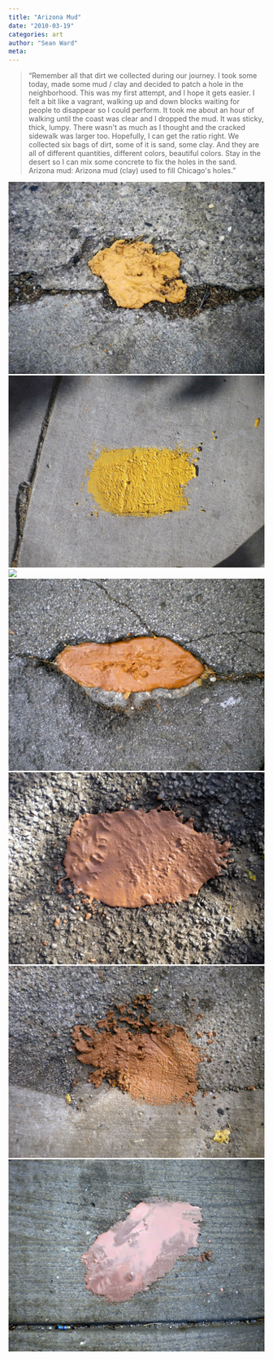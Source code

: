 ```yaml
---
title: "Arizona Mud"
date: "2010-03-19"
categories: art
author: "Sean Ward"
meta:
---
```


> “Remember all that dirt we collected during our journey. I took some today, made some mud / clay and decided to patch a hole in the neighborhood. This was my first attempt, and I hope it gets easier. I felt a bit like a vagrant, walking up and down blocks waiting for people to disappear so I could perform. It took me about an hour of walking until the coast was clear and I dropped the mud. It was sticky, thick, lumpy. There wasn't as much as I thought and the cracked sidewalk was larger too. Hopefully, I can get the ratio right. We collected six bags of dirt, some of it is sand, some clay. And they are all of different quantities, different colors, beautiful colors. Stay in the desert so I can mix some concrete to fix the holes in the sand. Arizona mud: Arizona mud (clay) used to fill Chicago's holes.”

![](/images/10-arizonamud-1.jpg)
![](/images/10-arizonamud-2.jpg)
![](/images/10-arizonamud-3.jpg)
![](/images/10-arizonamud-4.jpg)
![](/images/10-arizonamud-5.jpg)
![](/images/10-arizonamud-6.jpg)
![](/images/10-arizonamud-7.jpg)

